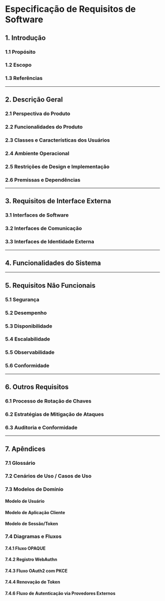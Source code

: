 # Especificação de Requisitos de Software

## 1. Introdução
### 1.1 Propósito
### 1.2 Escopo
### 1.3 Referências

---

## 2. Descrição Geral
### 2.1 Perspectiva do Produto
### 2.2 Funcionalidades do Produto
### 2.3 Classes e Características dos Usuários
### 2.4 Ambiente Operacional
### 2.5 Restrições de Design e Implementação
### 2.6 Premissas e Dependências

---

## 3. Requisitos de Interface Externa
### 3.1 Interfaces de Software
### 3.2 Interfaces de Comunicação
### 3.3 Interfaces de Identidade Externa

---

## 4. Funcionalidades do Sistema

---

## 5. Requisitos Não Funcionais
### 5.1 Segurança
### 5.2 Desempenho
### 5.3 Disponibilidade
### 5.4 Escalabilidade
### 5.5 Observabilidade
### 5.6 Conformidade

---

## 6. Outros Requisitos
### 6.1 Processo de Rotação de Chaves
### 6.2 Estratégias de Mitigação de Ataques
### 6.3 Auditoria e Conformidade

---

## 7. Apêndices
### 7.1 Glossário
### 7.2 Cenários de Uso / Casos de Uso
### 7.3 Modelos de Domínio
#### Modelo de Usuário
#### Modelo de Aplicação Cliente
#### Modelo de Sessão/Token
### 7.4 Diagramas e Fluxos
#### 7.4.1 Fluxo OPAQUE
#### 7.4.2 Registro WebAuthn
#### 7.4.3 Fluxo OAuth2 com PKCE
#### 7.4.4 Renovação de Token
#### 7.4.6 Fluxo de Autenticação via Provedores Externos
